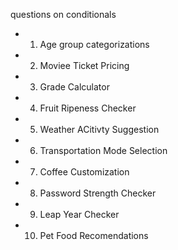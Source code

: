 questions on conditionals

- 1. Age group categorizations
- 2. Moviee Ticket Pricing
- 3. Grade Calculator
- 4. Fruit Ripeness Checker
- 5. Weather ACitivty Suggestion
- 6. Transportation Mode Selection
- 7. Coffee Customization
- 8. Password Strength Checker
- 9. Leap Year Checker
- 10. Pet Food Recomendations